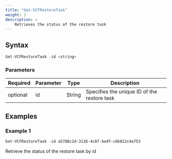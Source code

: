 ```yaml
---
title: "Get-VCFRestoreTask"
weight: 2
description: >
    Retrieves the status of the restore task
---
```


## Syntax
``` powershell
Get-VCFRestoreTask -id <string>
```

### Parameters

| Required | Parameter  | Type     |  Description                                                   |
| ---------| -----------|----------| -------------------------------------------------------------- |
| optional | id         | String   | Specifies the unique ID of the restore task                    |

## Examples
### Example 1
``` powershell
Get-VCFRestoreTask -id a5788c2d-3126-4c8f-bedf-c6b812c4a753    
```
Retrieve the status of the restore task by id 